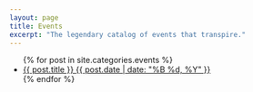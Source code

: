 ```yaml
---
layout: page
title: Events
excerpt: "The legendary catalog of events that transpire."
---
```


<ul class="post-list">
{% for post in site.categories.events %}
  <li><article><a href="{{ site.url }}{{ post.url }}">{{ post.title }} <span class="entry-date"><time datetime="{{ post.date | date_to_xmlschema }}">{{ post.date | date: "%B %d, %Y" }}</time></span></a></article></li>
{% endfor %}
</ul>
